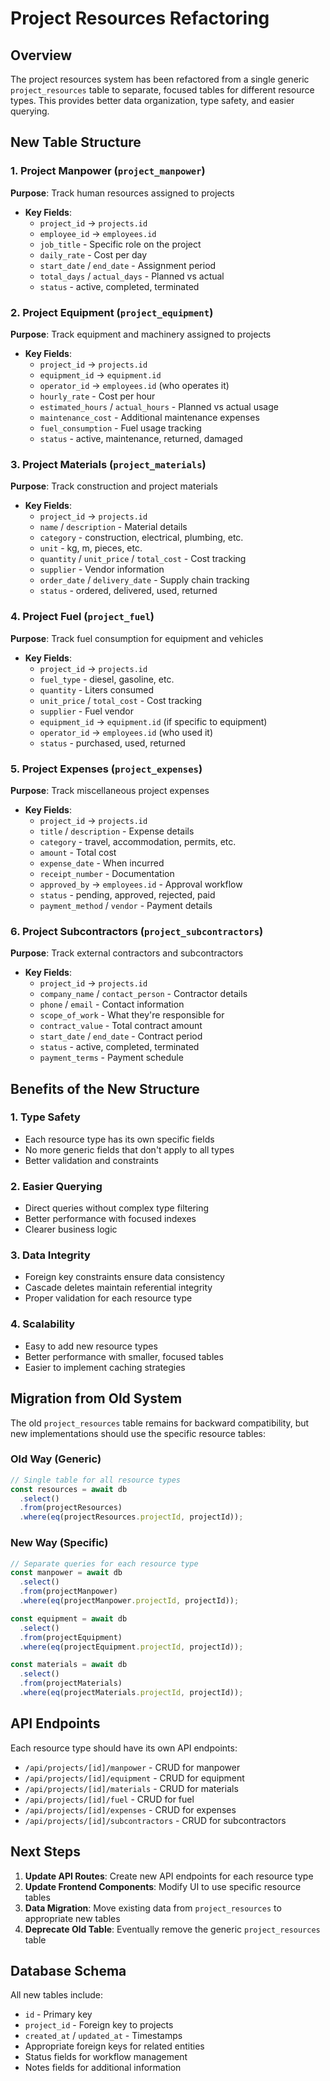 # Project Resources Refactoring

## Overview
The project resources system has been refactored from a single generic `project_resources` table to separate, focused tables for different resource types. This provides better data organization, type safety, and easier querying.

## New Table Structure

### 1. Project Manpower (`project_manpower`)
**Purpose**: Track human resources assigned to projects
- **Key Fields**:
  - `project_id` → `projects.id`
  - `employee_id` → `employees.id`
  - `job_title` - Specific role on the project
  - `daily_rate` - Cost per day
  - `start_date` / `end_date` - Assignment period
  - `total_days` / `actual_days` - Planned vs actual
  - `status` - active, completed, terminated

### 2. Project Equipment (`project_equipment`)
**Purpose**: Track equipment and machinery assigned to projects
- **Key Fields**:
  - `project_id` → `projects.id`
  - `equipment_id` → `equipment.id`
  - `operator_id` → `employees.id` (who operates it)
  - `hourly_rate` - Cost per hour
  - `estimated_hours` / `actual_hours` - Planned vs actual usage
  - `maintenance_cost` - Additional maintenance expenses
  - `fuel_consumption` - Fuel usage tracking
  - `status` - active, maintenance, returned, damaged

### 3. Project Materials (`project_materials`)
**Purpose**: Track construction and project materials
- **Key Fields**:
  - `project_id` → `projects.id`
  - `name` / `description` - Material details
  - `category` - construction, electrical, plumbing, etc.
  - `unit` - kg, m, pieces, etc.
  - `quantity` / `unit_price` / `total_cost` - Cost tracking
  - `supplier` - Vendor information
  - `order_date` / `delivery_date` - Supply chain tracking
  - `status` - ordered, delivered, used, returned

### 4. Project Fuel (`project_fuel`)
**Purpose**: Track fuel consumption for equipment and vehicles
- **Key Fields**:
  - `project_id` → `projects.id`
  - `fuel_type` - diesel, gasoline, etc.
  - `quantity` - Liters consumed
  - `unit_price` / `total_cost` - Cost tracking
  - `supplier` - Fuel vendor
  - `equipment_id` → `equipment.id` (if specific to equipment)
  - `operator_id` → `employees.id` (who used it)
  - `status` - purchased, used, returned

### 5. Project Expenses (`project_expenses`)
**Purpose**: Track miscellaneous project expenses
- **Key Fields**:
  - `project_id` → `projects.id`
  - `title` / `description` - Expense details
  - `category` - travel, accommodation, permits, etc.
  - `amount` - Total cost
  - `expense_date` - When incurred
  - `receipt_number` - Documentation
  - `approved_by` → `employees.id` - Approval workflow
  - `status` - pending, approved, rejected, paid
  - `payment_method` / `vendor` - Payment details

### 6. Project Subcontractors (`project_subcontractors`)
**Purpose**: Track external contractors and subcontractors
- **Key Fields**:
  - `project_id` → `projects.id`
  - `company_name` / `contact_person` - Contractor details
  - `phone` / `email` - Contact information
  - `scope_of_work` - What they're responsible for
  - `contract_value` - Total contract amount
  - `start_date` / `end_date` - Contract period
  - `status` - active, completed, terminated
  - `payment_terms` - Payment schedule

## Benefits of the New Structure

### 1. **Type Safety**
- Each resource type has its own specific fields
- No more generic fields that don't apply to all types
- Better validation and constraints

### 2. **Easier Querying**
- Direct queries without complex type filtering
- Better performance with focused indexes
- Clearer business logic

### 3. **Data Integrity**
- Foreign key constraints ensure data consistency
- Cascade deletes maintain referential integrity
- Proper validation for each resource type

### 4. **Scalability**
- Easy to add new resource types
- Better performance with smaller, focused tables
- Easier to implement caching strategies

## Migration from Old System

The old `project_resources` table remains for backward compatibility, but new implementations should use the specific resource tables:

### Old Way (Generic)
```typescript
// Single table for all resource types
const resources = await db
  .select()
  .from(projectResources)
  .where(eq(projectResources.projectId, projectId));
```

### New Way (Specific)
```typescript
// Separate queries for each resource type
const manpower = await db
  .select()
  .from(projectManpower)
  .where(eq(projectManpower.projectId, projectId));

const equipment = await db
  .select()
  .from(projectEquipment)
  .where(eq(projectEquipment.projectId, projectId));

const materials = await db
  .select()
  .from(projectMaterials)
  .where(eq(projectMaterials.projectId, projectId));
```

## API Endpoints

Each resource type should have its own API endpoints:

- `/api/projects/[id]/manpower` - CRUD for manpower
- `/api/projects/[id]/equipment` - CRUD for equipment  
- `/api/projects/[id]/materials` - CRUD for materials
- `/api/projects/[id]/fuel` - CRUD for fuel
- `/api/projects/[id]/expenses` - CRUD for expenses
- `/api/projects/[id]/subcontractors` - CRUD for subcontractors

## Next Steps

1. **Update API Routes**: Create new API endpoints for each resource type
2. **Update Frontend Components**: Modify UI to use specific resource tables
3. **Data Migration**: Move existing data from `project_resources` to appropriate new tables
4. **Deprecate Old Table**: Eventually remove the generic `project_resources` table

## Database Schema

All new tables include:
- `id` - Primary key
- `project_id` - Foreign key to projects
- `created_at` / `updated_at` - Timestamps
- Appropriate foreign keys for related entities
- Status fields for workflow management
- Notes fields for additional information
